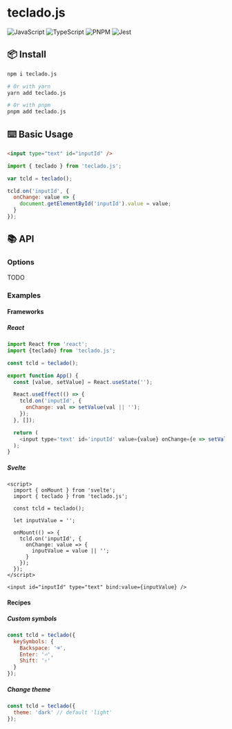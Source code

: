 # teclado.js

![JavaScript](https://img.shields.io/badge/javascript-%23323330.svg?style=for-the-badge&logo=javascript&logoColor=%23F7DF1E)
![TypeScript](https://img.shields.io/badge/typescript-%23007ACC.svg?style=for-the-badge&logo=typescript&logoColor=white)
![PNPM](https://img.shields.io/badge/pnpm-%234a4a4a.svg?style=for-the-badge&logo=pnpm&logoColor=f69220)
![Jest](https://img.shields.io/badge/-jest-%23C21325?style=for-the-badge&logo=jest&logoColor=white)

## 📦 Install

```sh
npm i teclado.js

# Or with yarn
yarn add teclado.js

# Or with pnpm
pnpm add teclado.js
```

## ⌨️ Basic Usage

```html
<input type="text" id="inputId" />
```

```javascript
import { teclado } from 'teclado.js';

var tcld = teclado();

tcld.on('inputId', {
  onChange: value => {
    document.getElementById('inputId').value = value;
  }
});
```

## 📚 API

### Options

TODO

### Examples

#### Frameworks

##### React

```javascript
import React from 'react';
import {teclado} from 'teclado.js';

const tcld = teclado();

export function App() {
  const [value, setValue] = React.useState('');

  React.useEffect(() => {
    tcld.on('inputId', {
      onChange: val => setValue(val || '');
    });
  }, []);

  return (
    <input type='text' id='inputId' value={value} onChange={e => setValue(e.target.value)} />
  );
}
```

##### Svelte

```svelte
<script>
  import { onMount } from 'svelte';
  import { teclado } from 'teclado.js';

  const tcld = teclado();

  let inputValue = '';

  onMount(() => {
    tcld.on('inputId', {
      onChange: value => {
        inputValue = value || '';
      }
    });
  });
</script>

<input id="inputId" type="text" bind:value={inputValue} />
```

#### Recipes

##### Custom symbols

```javascript
const tcld = teclado({
  keySymbols: {
    Backspace: '⌫',
    Enter: '⏎',
    Shift: '⇧'
  }
});
```

##### Change theme

```javascript
const tcld = teclado({
  theme: 'dark' // default 'light'
});
```
